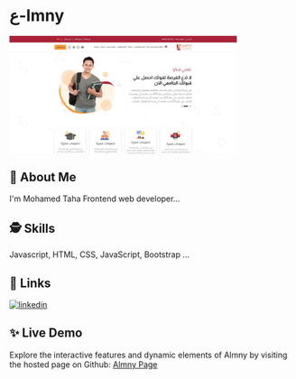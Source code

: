 # ع-lmny 

<img align="center" width="80%" src="https://github.com/MhmdTahaSheRif/Almny/blob/main/assets/img/Screenshot.png.jpg">

## 🚀 About Me
I'm Mohamed Taha Frontend web developer...

  
## 🕵️‍ Skills
Javascript, HTML, CSS, JavaScript, Bootstrap ...

## 🔗 Links

[![linkedin](https://img.shields.io/badge/linkedin-0A66C2?style=for-the-badge&logo=linkedin&logoColor=white)](https://www.linkedin.com/in/mohamed-taha-sherif/)


## ✨ Live Demo

Explore the interactive features and dynamic elements of Almny by visiting the hosted page on Github:
[Almny Page](https://mhmdtahasherif.github.io/Almny/)